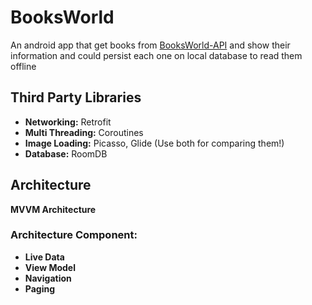 # BooksWorld

An android app that get books from [BooksWorld-API](https://github.com/FtADev/BooksWorld-API) and show their information and could persist each one on local database to read them offline

## Third Party Libraries

* **Networking:** Retrofit
* **Multi Threading:** Coroutines
* **Image Loading:** Picasso, Glide (Use both for comparing them!)
* **Database:** RoomDB

## Architecture
 
**MVVM Architecture**

### **Architecture Component:**

* **Live Data**
* **View Model**
* **Navigation**
* **Paging**
